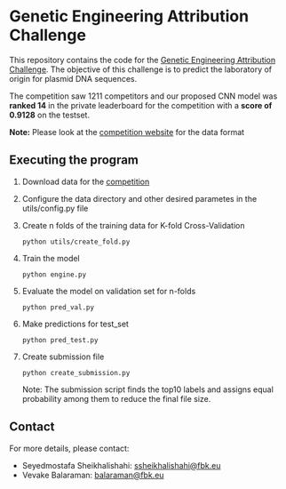 # Genetic Engineering Attribution Challenge
This repository contains the code for the [Genetic Engineering Attribution Challenge](https://www.drivendata.org/competitions/63/genetic-engineering-attribution/). The objective of this challenge is to predict the laboratory of origin for plasmid DNA sequences.

The competition saw 1211 competitors and our proposed CNN model was **ranked 14** in the private leaderboard for the competition with a **score of 0.9128** on the testset.

**Note:** Please look at the [competition website](https://www.drivendata.org/competitions/63/genetic-engineering-attribution/) for the data format
## Executing the program
1. Download data for the [competition](https://www.drivendata.org/competitions/63/genetic-engineering-attribution/page/165/)

2. Configure the data directory and other desired parametes in the utils/config.py file

3. Create n folds of the training data for K-fold Cross-Validation
    ```
    python utils/create_fold.py
    ```

4. Train the model
    ```
    python engine.py
    ```

5. Evaluate the model on validation set for n-folds
    ```
    python pred_val.py
    ```

6. Make predictions for test_set
    ```
    python pred_test.py
    ```

7. Create submission file
    ```
    python create_submission.py
    ```
    Note: The submission script finds the top10 labels and assigns equal probability among them to reduce the final file size.

## Contact

For more details, please contact:

 - Seyedmostafa Sheikhalishahi: ssheikhalishahi@fbk.eu <br>
 - Vevake Balaraman: balaraman@fbk.eu